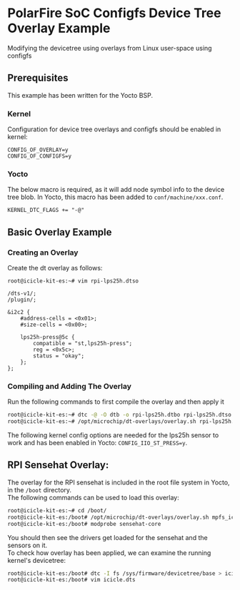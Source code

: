 # PolarFire SoC Configfs Device Tree Overlay Example

Modifying the devicetree using overlays from Linux user-space using configfs

## Prerequisites

This example has been written for the Yocto BSP.

### Kernel

Configuration for device tree overlays and configfs should be enabled in kernel:

```kconfig
CONFIG_OF_OVERLAY=y
CONFIG_OF_CONFIGFS=y
```

### Yocto

The below macro is required, as it will add node symbol info to the device tree blob.
In Yocto, this macro has been added to `conf/machine/xxx.conf`.

```kconfig
KERNEL_DTC_FLAGS += "-@"
```

## Basic Overlay Example

### Creating an Overlay

Create the dt overlay as follows:
```text
root@icicle-kit-es:~# vim rpi-lps25h.dtso
```

```devicetree
/dts-v1/;
/plugin/;

&i2c2 {
	#address-cells = <0x01>;
	#size-cells = <0x00>;

	lps25h-press@5c {
		compatible = "st,lps25h-press";
		reg = <0x5c>;
		status = "okay";
	};
};
```

### Compiling and Adding The Overlay

Run the following commands to first compile the overlay and then apply it

```bash
root@icicle-kit-es:~# dtc -@ -O dtb -o rpi-lps25h.dtbo rpi-lps25h.dtso
root@icicle-kit-es:~# /opt/microchip/dt-overlays/overlay.sh rpi-lps25h.dtbo
```

The following kernel config options are needed for the lps25h sensor to work and has been enabled in Yocto:
 `CONFIG_IIO_ST_PRESS=y`.


## RPI Sensehat Overlay:

The overlay for the RPI sensehat is included in the root file system in Yocto, in the `/boot` directory.  
The following commands can be used to load this overlay:

```bash
root@icicle-kit-es:~# cd /boot/
root@icicle-kit-es:/boot# /opt/microchip/dt-overlays/overlay.sh mpfs_icicle_rpi_sense_hat.dtbo
root@icicle-kit-es:/boot# modprobe sensehat-core
```

You should then see the drivers get loaded for the sensehat and the sensors on it.  
To check how overlay has been applied, we can examine the running kernel's devicetree:

```bash
root@icicle-kit-es:/boot# dtc -I fs /sys/firmware/devicetree/base > icicle.dts
root@icicle-kit-es:/boot# vim icicle.dts
```
